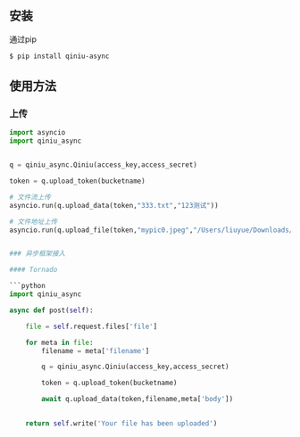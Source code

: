 ## 安装

通过pip

```bash
$ pip install qiniu-async
```

## 使用方法

### 上传
```python
import asyncio
import qiniu_async


q = qiniu_async.Qiniu(access_key,access_secret)

token = q.upload_token(bucketname)

# 文件流上传
asyncio.run(q.upload_data(token,"333.txt","123测试"))

# 文件地址上传
asyncio.run(q.upload_file(token,"mypic0.jpeg","/Users/liuyue/Downloads/mypic0.jpeg"))


### 异步框架接入

#### Tornado

```python
import qiniu_async

async def post(self):

    file = self.request.files['file']

    for meta in file:
        filename = meta['filename']

        q = qiniu_async.Qiniu(access_key,access_secret)

        token = q.upload_token(bucketname)

        await q.upload_data(token,filename,meta['body'])
        

    return self.write('Your file has been uploaded')

```
